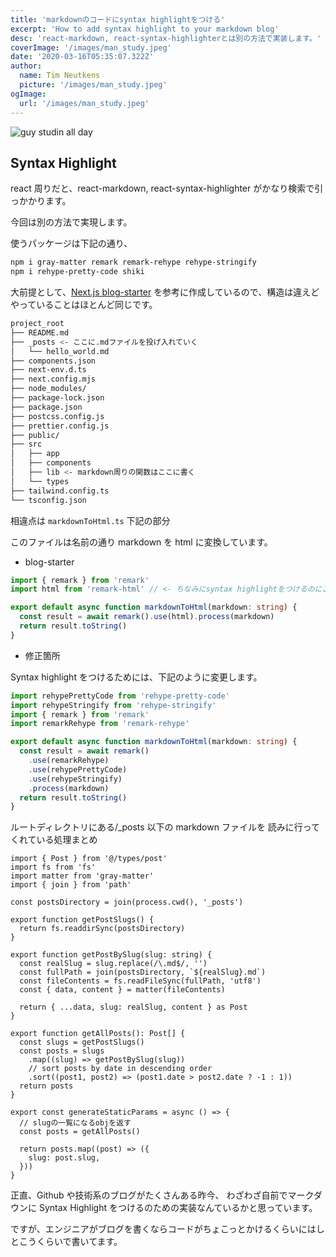 ```yaml
---
title: 'markdownのコードにsyntax highlightをつける'
excerpt: 'How to add syntax highlight to your markdown blog'
desc: 'react-markdown, react-syntax-highlighterとは別の方法で実装します。'
coverImage: '/images/man_study.jpeg'
date: '2020-03-16T05:35:07.322Z'
author:
  name: Tim Neutkens
  picture: '/images/man_study.jpeg'
ogImage:
  url: '/images/man_study.jpeg'
---
```


![guy studin all day](/images/man_study.jpeg)

## Syntax Highlight

react 周りだと、react-markdown, react-syntax-highlighter がかなり検索で引っかかります。

今回は別の方法で実現します。

使うパッケージは下記の通り、

```sh
npm i gray-matter remark remark-rehype rehype-stringify
npm i rehype-pretty-code shiki
```

大前提として、[Next.js blog-starter](https://github.com/vercel/next.js/tree/canary/examples/blog-starter)
を参考に作成しているので、構造は違えどやっていることはほとんど同じです。

```sh
project_root
├── README.md
├── _posts <- ここに.mdファイルを投げ入れていく
│   └── hello_world.md
├── components.json
├── next-env.d.ts
├── next.config.mjs
├── node_modules/
├── package-lock.json
├── package.json
├── postcss.config.js
├── prettier.config.js
├── public/
├── src
│   ├── app
│   ├── components
│   ├── lib <- markdown周りの関数はここに書く
│   └── types
├── tailwind.config.ts
└── tsconfig.json
```

相違点は `markdownToHtml.ts` 下記の部分

このファイルは名前の通り markdown を html に変換しています。

- blog-starter

```ts
import { remark } from 'remark'
import html from 'remark-html' // <- ちなみにsyntax highlightをつけるのにこれはいらない

export default async function markdownToHtml(markdown: string) {
  const result = await remark().use(html).process(markdown)
  return result.toString()
}
```

- 修正箇所

Syntax highlight をつけるためには、下記のように変更します。

```ts
import rehypePrettyCode from 'rehype-pretty-code'
import rehypeStringify from 'rehype-stringify'
import { remark } from 'remark'
import remarkRehype from 'remark-rehype'

export default async function markdownToHtml(markdown: string) {
  const result = await remark()
    .use(remarkRehype)
    .use(rehypePrettyCode)
    .use(rehypeStringify)
    .process(markdown)
  return result.toString()
}
```

ルートディレクトリにある/\_posts 以下の markdown ファイルを
読みに行ってくれている処理まとめ

```tsx
import { Post } from '@/types/post'
import fs from 'fs'
import matter from 'gray-matter'
import { join } from 'path'

const postsDirectory = join(process.cwd(), '_posts')

export function getPostSlugs() {
  return fs.readdirSync(postsDirectory)
}

export function getPostBySlug(slug: string) {
  const realSlug = slug.replace(/\.md$/, '')
  const fullPath = join(postsDirectory, `${realSlug}.md`)
  const fileContents = fs.readFileSync(fullPath, 'utf8')
  const { data, content } = matter(fileContents)

  return { ...data, slug: realSlug, content } as Post
}

export function getAllPosts(): Post[] {
  const slugs = getPostSlugs()
  const posts = slugs
    .map((slug) => getPostBySlug(slug))
    // sort posts by date in descending order
    .sort((post1, post2) => (post1.date > post2.date ? -1 : 1))
  return posts
}

export const generateStaticParams = async () => {
  // slugの一覧になるobjを返す
  const posts = getAllPosts()

  return posts.map((post) => ({
    slug: post.slug,
  }))
}
```

正直、Github や技術系のブログがたくさんある昨今、
わざわざ自前でマークダウンに Syntax Highlight をつけるのための実装なんているかと思っています。

ですが、エンジニアがブログを書くならコードがちょこっとかけるくらいにはしとこうくらいで書いてます。
